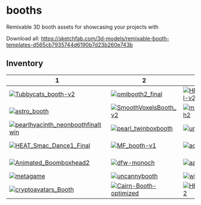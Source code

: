 # booths
Remixable 3D booth assets for showcasing your projects with

Download all: https://sketchfab.com/3d-models/remixable-booth-templates-d565cb7935744d6190b7d23b260e743b

## Inventory

| 1 | 2 | 3 | 4 | 5 | 6 |
| --- | --- | --- | --- | --- | --- |
| [![Tubbycats_booth-v2](opti/Tubbycats_booth-v2.png)](opti/Tubbycats_booth-v2.glb) | [![omibooth2_final](opti/omibooth2_final.png)](opti/omibooth2_final.glb) | [![HEAT_Booth2_Final-v2](opti/HEAT_Booth2_Final-v2.png)](opti/HEAT_Booth2_Final-v2.glb) | [![HEAT_Booth1_Final-v1](opti/HEAT_Booth1_Final-v1.png)](opti/HEAT_Booth1_Final-v1.glb) | [![7oroy_BOOTH12](opti/7oroy_BOOTH12.png)](opti/7oroy_BOOTH12.glb) | [![M3TV_stage](opti/M3TV_stage.png)](opti/M3TV_stage.glb) |
| [![astro_booth](opti/astro_booth.png)](opti/astro_booth.glb) | [![SmoothVoxelsBooth_v2](opti/SmoothVoxelsBooth_v2.png)](opti/SmoothVoxelsBooth_v2.glb) | [![mrmetaverse_booth2](opti/mrmetaverse_booth2.png)](opti/mrmetaverse_booth2.glb) | [![kiiba_booth](opti/kiiba_booth.png)](opti/kiiba_booth.glb) | [![arashi_geobooth](opti/arashi_geobooth.png)](opti/arashi_geobooth.glb) | [![booth_harambe](opti/booth_harambe.png)](opti/booth_harambe.glb) |
| [![pearlhyacinth_neonboothfinaltwin](opti/pearlhyacinth_neonboothfinaltwin.png)](opti/pearlhyacinth_neonboothfinaltwin.glb) | [![pearl_twinboxbooth](opti/pearl_twinboxbooth.png)](opti/pearl_twinboxbooth.glb) | [![untitledxyz_booth](opti/untitledxyz_booth.png)](opti/untitledxyz_booth.glb) | [![phetta_booth](opti/phetta_booth.png)](opti/phetta_booth.glb) | [![HEAT_t69h_explaining_final](opti/HEAT_t69h_explaining_final.png)](opti/HEAT_t69h_explaining_final.glb) | [![svox_booth](opti/svox_booth.png)](opti/svox_booth.glb) |
| [![HEAT_Smac_Dance1_Final](opti/HEAT_Smac_Dance1_Final.png)](opti/HEAT_Smac_Dance1_Final.glb) | [![MF_booth-v1](opti/MF_booth-v1.png)](opti/MF_booth-v1.glb) | [![acandar_booth-v1](opti/acandar_booth-v1.png)](opti/acandar_booth-v1.glb) | [![croquet](opti/croquet.png)](opti/croquet.glb) | [![WRG_M3-NeonB-VirtConf_Booth_simplygon](opti/WRG_M3-NeonB-VirtConf_Booth_simplygon.png)](opti/WRG_M3-NeonB-VirtConf_Booth_simplygon.glb) | [![DFWBOOTH](opti/DFWBOOTH.png)](opti/DFWBOOTH.glb) |
| [![Animated_Boomboxhead2](opti/Animated_Boomboxhead2.png)](opti/Animated_Boomboxhead2.glb) | [![dfw-monoch](opti/dfw-monoch.png)](opti/dfw-monoch.glb) | [![aabooth](opti/aabooth.png)](opti/aabooth.glb) | [![megacube_2_-_booth_bronze](opti/megacube_2_-_booth_bronze.png)](opti/megacube_2_-_booth_bronze.glb) | [![dfw-emy](opti/dfw-emy.png)](opti/dfw-emy.glb) | [![3ov_booth](opti/3ov_booth.png)](opti/3ov_booth.glb) |
| [![metagame](opti/metagame.png)](opti/metagame.glb) | [![uncannybooth](opti/uncannybooth.png)](opti/uncannybooth.glb) | [![wiredspace](opti/wiredspace.png)](opti/wiredspace.glb) | [![template_booth](opti/template_booth.png)](opti/template_booth.glb) | [![memory_booth](opti/memory_booth.png)](opti/memory_booth.glb) | [![magickbooth](opti/magickbooth.png)](opti/magickbooth.glb) |
| [![cryptoavatars_Booth](opti/cryptoavatars_Booth.png)](opti/cryptoavatars_Booth.glb) | [![Cairn-Booth-optimized](opti/Cairn-Booth-optimized.png)](opti/Cairn-Booth-optimized.glb) | [![HEAT_t69h_Bop_v2](opti/HEAT_t69h_Bop_v2.png)](opti/HEAT_t69h_Bop_v2.glb) |
